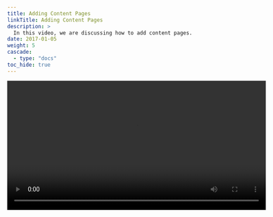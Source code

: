 ```yaml
---
title: Adding Content Pages
linkTitle: Adding Content Pages
description: >
  In this video, we are discussing how to add content pages.
date: 2017-01-05
weight: 5
cascade:
  - type: "docs"
toc_hide: true
---
```


<video width="600" controls>
  <source src="/videos/Adding Content Pages.mp4" type="video/mp4">
  Your browser does not support the video tag.
</video>

